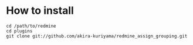 
# How to install

    cd /path/to/redmine
    cd plugins
    git clone git://github.com/akira-kuriyama/redmine_assign_grouping.git



